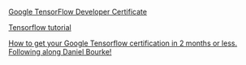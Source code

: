 [Google TensorFlow Developer Certificate](https://app.trueability.com/google-certificates/tensorflow-developer)

[Tensorflow tutorial](https://www.tensorflow.org/tutorials)

[How to get your Google Tensorflow certification in 2 months or less. Following along Daniel Bourke!](https://www.youtube.com/watch?v=4V2hGcYlG2Q)

